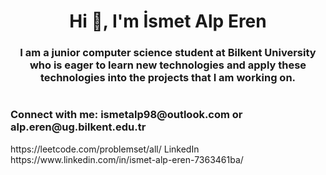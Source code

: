 <h1 align="center">Hi 👋, I'm İsmet Alp Eren</h1>
<h3 align="center">I am a junior computer science student at Bilkent University who is eager to learn new technologies and apply these technologies into the projects that I am working on.</h3>


#


<h3 align="left">Connect with me: ismetalp98@outlook.com  or alp.eren@ug.bilkent.edu.tr</h3>
<href> https://leetcode.com/problemset/all/ </href>
<href ><a> LinkedIn </a>  https://www.linkedin.com/in/ismet-alp-eren-7363461ba/ </href>
